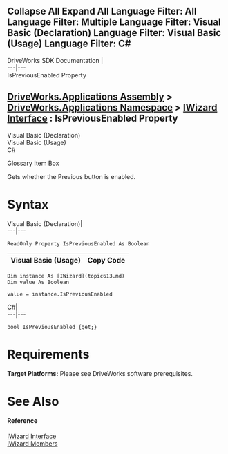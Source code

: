 Collapse All Expand All Language Filter: All  Language Filter: Multiple  Language Filter: Visual Basic (Declaration) Language Filter: Visual Basic (Usage) Language Filter: C#  
---  
DriveWorks SDK Documentation  |   
---|---  
IsPreviousEnabled Property   
  
[DriveWorks.Applications Assembly](topic13.md) > [DriveWorks.Applications Namespace](topic16.md) > [IWizard Interface](topic613.md) : IsPreviousEnabled Property  
---  
  
Visual Basic (Declaration)    
Visual Basic (Usage)    
C# 

Glossary Item Box

Gets whether the Previous button is enabled. 

# Syntax

Visual Basic (Declaration)|   
---|---  
      
    
    ReadOnly Property IsPreviousEnabled As Boolean  
  
Visual Basic (Usage)| Copy Code  
---|---  
      
    
    Dim instance As [IWizard](topic613.md)
    Dim value As Boolean
     
    value = instance.IsPreviousEnabled  
  
C#|   
---|---  
      
    
    bool IsPreviousEnabled {get;}  
  
# Requirements

**Target Platforms:** Please see DriveWorks software prerequisites.

# See Also

#### Reference

[IWizard Interface](topic613.md)   
[IWizard Members](topic614.md)


